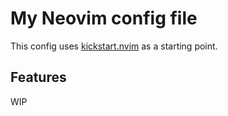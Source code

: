 # My Neovim config file

This config uses [kickstart.nvim](https://github.com/nvim-lua/kickstart.nvim) as a starting point.

## Features

WIP
